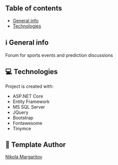 ## Table of contents
* [General info](#general-info)
* [Technologies](#technologies)

## ℹ️ General info
Forum for sports events and prediction discussions
	
## 💻 Technologies
Project is created with:
* ASP.NET Core
* Entity Framework
* MS SQL Server
* JQuery
* Bootstrap
* Fontawesome
* Tinymce
  
## 👨‍ Template Author

[Nikola Margaritov](https://github.com/Nikolamv95)
